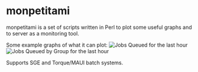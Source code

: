 monpetitami
===========

monpetitami is a set of scripts written in Perl to plot some useful
graphs and to server as a monitoring tool. 

Some example graphs of what it can plot:
![Jobs Queued for the last hour](http://github.com/pelacables/monpetitami/blob/master/jobs_queued_last_hour.png)
![Jobs Queued by Group for the last hour](http://github.com/pelacables/monpetitami/blob/master/jobs_queued_by_group_last_hour.png)

Supports SGE and Torque/MAUI batch systems.
